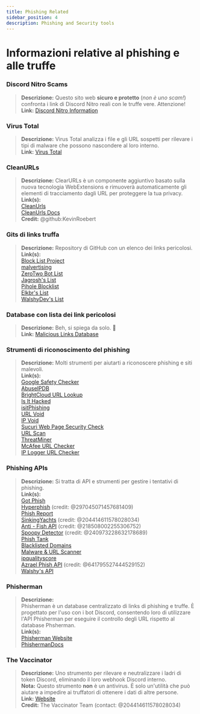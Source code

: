 ```yaml
---
title: Phishing Related 
sidebar_position: 4
description: Phishing and Security tools
---
```


# Informazioni relative al phishing e alle truffe

### **Discord Nitro Scams**
> __Descrizione:__ Questo sito web **sicuro e protetto** (*non è uno scam!*) confronta i link di Discord Nitro reali con le truffe vere. Attenzione!   <br/>
__Link:__ [Discord Nitro Information](https://dicsord.gq/)

### **Virus Total**
> __Descrizione:__ Virus Total analizza i file e gli URL sospetti per rilevare i tipi di malware che possono nascondere al loro interno.   <br/>
__Link:__ [Virus Total](https://www.virustotal.com/gui/home/upload)

### **CleanURLs**
> __Descrizione:__ ClearURLs è un componente aggiuntivo basato sulla nuova tecnologia WebExtensions e rimuoverà automaticamente gli elementi di tracciamento dagli URL per proteggere la tua privacy.  <br/>
__Link(s):__  <br/>
[CleanUrls](https://github.com/ClearURLs/Addon)  <br/>
[CleanUrls Docs](https://docs.clearurls.xyz/latest/)  <br/>
__Credit:__ @github:KevinRoebert


### **Gits di links truffa**
> __Descrizione:__ Repository di GitHub con un elenco dei links pericolosi.   <br/>
__Link(s):__  
[Block List Project](https://blocklistproject.github.io/Lists/)   <br/>
[malvertising](https://github.com/D09r/malvertising/blob/master/scam-domains.csv)   <br/>
[ZeroTwo Bot List](https://github.com/ZeroTwo-Bot/anti-fish-lists/)   <br/>
[Jagrosh's List](https://github.com/jagrosh/Vortex/tree/master/lists)   <br/>
[Pihole Blocklist](https://github.com/mhhakim/pihole-blocklist/)   <br/>
[Elkbr's List](https://github.com/elbkr/bad-websites)  <br/>
[WalshyDev's List](https://github.com/WalshyDev/Discord-bad-domains/blob/main/bad-domains.json)

### **Database con lista dei link pericolosi**
> __Descrizione:__ Beh, si spiega da solo. 🔢   <br/>
__Link:__ [Malicious Links Database](https://urlhaus.abuse.ch/browse/)

### **Strumenti di riconoscimento del phishing**
> __Descrizione:__ Molti strumenti per aiutarti a riconoscere phishing e siti malevoli. <br/>
__Link(s):__ <br/>
[Google Safety Checker](https://transparencyreport.google.com/safe-browsing/search)  <br/>
[AbuseIPDB](https://www.abuseipdb.com/)  <br/>
[BrightCloud URL Lookup](https://www.brightcloud.com/tools/url-ip-lookup.php)  <br/>
[Is It Hacked](https://www.isithacked.com/)  <br/>
[isitPhishing](https://isitphishing.org/) <br/>
[URL Void](https://www.urlvoid.com/)  <br/>
[IP Void](https://www.ipvoid.com/)  <br/>
[Sucuri Web Page Security Check](https://unmask.sucuri.net/security-report/)  <br/>
[URL Scan](https://urlscan.io/)  <br/>
[ThreatMiner](https://www.threatminer.org/)  <br/>
[McAfee URL Checker](https://www.trustedsource.org/)  <br/>
[IP Logger URL Checker](https://iplogger.com/url-checker)

### Phishing APIs 
> __Descrizione:__ Si tratta di API e strumenti per gestire i tentativi di phishing.   <br/>
__Link(s):__ <br/>
[Got Phish](http://gotphish.com/)   <br/>
[Hyperphish](https://api.hyperphish.com/docs) (credit: @297045071457681409)   <br/>
[Phish Report](https://phish.report/)   <br/>
[SinkingYachts](https://phish.sinking.yachts/docs) (credit: @204414611578028034)  <br/>
[Anti - Fish API](https://anti-fish.bitflow.dev/) (credit: @218508002255306752)   <br/>
[Spoopy Detector](https://spoopy.oceanlord.me/) (credit: @240973228632178689)   <br/>
[Phish Tank](https://phishtank.org/)   <br/>
[Blacklisted Domains](https://api.hyperphish.com/gimme-domains) <br/>
[Malware & URL Scanner](https://chrome.google.com/webstore/detail/malware-url-scanner/ianpniapgjchiheejeipopldaanbjicd) <br/>
[ipqualityscore](https://www.ipqualityscore.com/threat-feeds/malicious-url-scanner)  <br/>
[Azrael Phish API](https://phish.azrael.gg/) (credit: @641795527444529152)  <br/>
[Walshy's API](https://bad-domains.walshy.dev/)

### **Phisherman** 
> __Descrizione:__   <br/>
Phisherman è un database centralizzato di links di phishing e truffe. È progettato per l'uso con i bot Discord, consentendo loro di utilizzare l'API Phisherman per eseguire il controllo degli URL rispetto al database Phsherman.   <br/>
__Link(s):__   <br/>
[Phisherman Website](https://phisherman.gg/)   <br/>
[PhishermanDocs](https://docs.phisherman.gg/)

### **The Vaccinator**
> __Descrizione:__ Uno strumento per rilevare e neutralizzare i ladri di token Discord, eliminando il loro webhook Discord interno. <br/>
__Nota:__ Questo strumento **non** è un antivirus. È solo un'utilità che può aiutare a impedire ai truffatori di ottenere i dati di altre persone. <br/>
__Link:__ [Website](https://sketchy.tel/)  <br/>
__Credit:__ The Vaccinator Team (contact: @204414611578028034)
